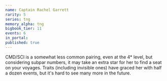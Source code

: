 ```yaml
---
name: Captain Rachel Garrett
rarity: 5
series: tng
memory_alpha: tng
bigbook_tier: 11
events: 6
in_portal:
published: true
---
```


CMD/SCI is a somewhat less common pairing, even at the 4* level, but considering subpar numbers, it may take an extra star for her to find a seat on your voyages. Traits (including invisible ones) have graced her with half a dozen events, but it's hard to see many more in the future.
